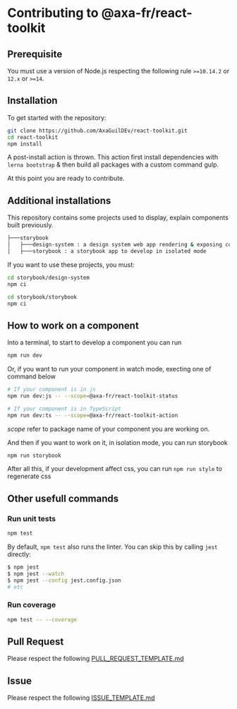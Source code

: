 # Contributing to @axa-fr/react-toolkit

## Prerequisite

You must use a version of Node.js respecting the following rule `>=10.14.2` or `12.x` or `>=14`.

## Installation

To get started with the repository:

```sh
git clone https://github.com/AxaGuilDEv/react-toolkit.git
cd react-toolkit
npm install
```

A post-install action is thrown. This action first install dependencies with `lerna bootstrap` & then build all packages with a custom command gulp.

At this point you are ready to contribute.

## Additional installations

This repository contains some projects used to display, explain components built previously.

```bash
├───storybook
│   ├───design-system : a design system web app rendering & exposing code to use components
│   ├───storybook : a storybook app to develop in isolated mode
```

If you want to use these projects, you must:

```sh
cd storybook/design-system
npm ci
```

```sh
cd storybook/storybook
npm ci
```

## How to work on a component

Into a terminal, to start to develop a component you can run

```sh
npm run dev
```

Or, if you want to run your component in watch mode, execting one of command below

```sh
# If your component is in js
npm run dev:js -- --scope=@axa-fr/react-toolkit-status

# If your component is in TypeScript
npm run dev:ts -- --scope=@axa-fr/react-toolkit-action
```

_scope_ refer to package name of your component you are working on.

And then if you want to work on it, in isolation mode, you can run storybook

```sh
npm run storybook
```

After all this, if your development affect css, you can run `npm run style` to regenerate css

## Other usefull commands

### Run unit tests

```sh
npm test
```

By default, `npm test` also runs the linter.
You can skip this by calling `jest` directly:

```sh
$ npm jest
$ npm jest --watch
$ npm jest --config jest.config.json
# etc
```

### Run coverage

```sh
npm test -- --coverage
```

## Pull Request

Please respect the following [PULL_REQUEST_TEMPLATE.md](./PULL_REQUEST_TEMPLATE.md)

## Issue

Please respect the following [ISSUE_TEMPLATE.md](./ISSUE_TEMPLATE.md)
